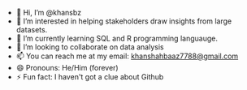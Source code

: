 - 👋 Hi, I’m @khansbz
- 👀 I’m interested in helping stakeholders draw insights from large datasets.
- 🌱 I’m currently learning SQL and R programming languauge.
- 💞️ I’m looking to collaborate on data analysis
- 📫 You can reach me at my email: khanshahbaaz7788@gmail.com
- 😄 Pronouns: He/Him (forever)
- ⚡ Fun fact: I haven't got a clue about Github

<!---
khansbz/khansbz is a ✨ special ✨ repository because its `README.md` (this file) appears on your GitHub profile.
You can click the Preview link to take a look at your changes.
--->
